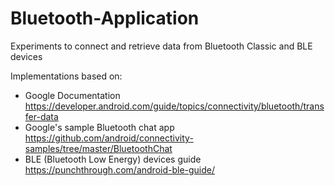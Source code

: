# Bluetooth-Application

Experiments to connect and retrieve data from Bluetooth Classic and BLE devices

Implementations based on:
- Google Documentation https://developer.android.com/guide/topics/connectivity/bluetooth/transfer-data
- Google's sample Bluetooth chat app https://github.com/android/connectivity-samples/tree/master/BluetoothChat
- BLE (Bluetooth Low Energy) devices guide https://punchthrough.com/android-ble-guide/
